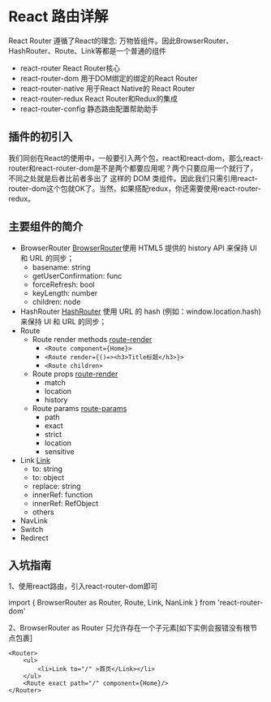 # React 路由详解

React Router 遵循了React的理念: 万物皆组件。因此BrowserRouter、HashRouter、Route、Link等都是一个普通的组件

- react-router  React Router核心
- react-router-dom  用于DOM绑定的绑定的React Router
- react-router-native   用于React Native的 React Router
- react-router-redux     React Router和Redux的集成
- react-router-config   静态路由配置帮助助手

## 插件的初引入
我们同创在React的使用中，一般要引入两个包，react和react-dom，那么react-router和react-router-dom是不是两个都要应用呢？两个只要应用一个就行了，不同之处就是后者比前者多出了<Link> <BrowserRouter>这样的 DOM 类组件。因此我们只需引用react-router-dom这个包就OK了。当然，如果搭配redux，你还需要使用react-router-redux。

## 主要组件的简介

- BrowserRouter [BrowserRouter](./Browser-router.jsx)使用 HTML5 提供的 history API 来保持 UI 和 URL 的同步；
  - basename: string
  - getUserConfirmation: func
  - forceRefresh: bool
  - keyLength: number
  - children: node 
- HashRouter [HashRouter](./Hash-router.jsx)  使用 URL 的 hash (例如：window.location.hash) 来保持 UI 和 URL 的同步；
- Route 
  - Route render methods [route-render](./Route-render.jsx) 
    - `<Route component={Home}>`
    - `<Route render={()=><h3>Title标题</h3>}>`
    - `<Route children>`
  - Route props [route-render](./Route-render.jsx) 
    - match
    - location
    - history
  - Route params [route-params](./Route-params.jsx) 
    - path
    - exact
    - strict
    - location
    - sensitive
- Link  [Link]('./Link.jsx')
  - to: string
  - to: object
  - replace: string
  - innerRef: function
  - innerRef: RefObject
  - others 
- NavLink
- Switch
- Redirect



## 入坑指南

1、使用react路由，引入react-router-dom即可

import { BrowserRouter as Router, Route, Link, NanLink } from 'react-router-dom'

2、BrowserRouter as Router 只允许存在一个子元素[如下实例会报错没有根节点包裹]

```
<Router>
    <ul>
        <li>Link to="/" >首页</Link></li>
    </ul>
    <Route exact path="/" component={Home}/>
</Router>
```